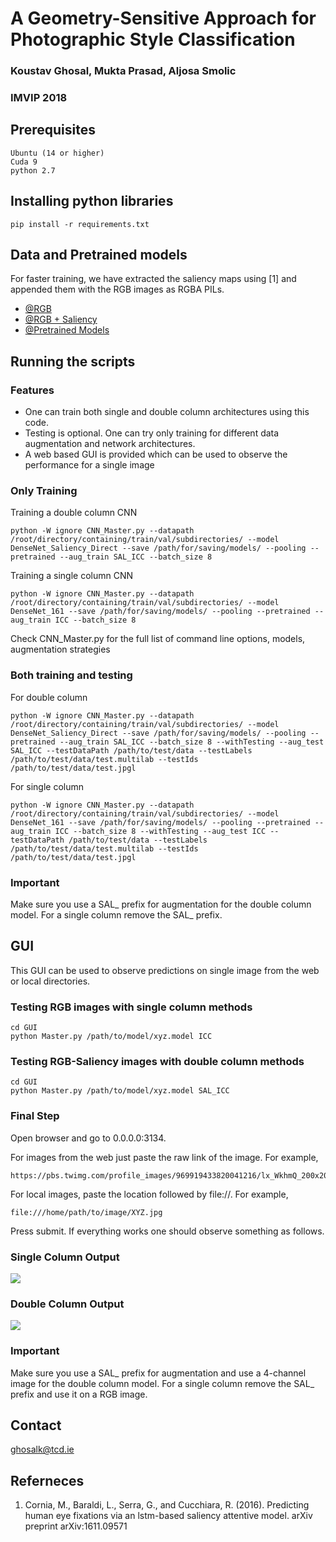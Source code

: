  
 # A Geometry-Sensitive Approach for Photographic Style Classification
 ### Koustav Ghosal, Mukta Prasad, Aljosa Smolic 
 ### IMVIP 2018
 
## Prerequisites
```
Ubuntu (14 or higher)
Cuda 9
python 2.7
```
## Installing python libraries
```pip install -r requirements.txt```


## Data and Pretrained models
For faster training, we have extracted the saliency maps using [1] and appended them with the RGB images as RGBA PILs. 
* [@RGB](https://tcdud-my.sharepoint.com/:f:/g/personal/ghosalk_tcd_ie/Ekq_RY6oxbFIsL-n_b8ur3QBi2yKAbds-NVQTIK6thFQjA?e=qK5eNR)  
* [@RGB + Saliency](https://tcdud-my.sharepoint.com/:f:/g/personal/ghosalk_tcd_ie/EjzRYdJAospDmnq7Ip86i7QBz5LLrUTEK_NEmjpELGdiHw?e=J3dk2R)
* [@Pretrained Models](https://tcdud-my.sharepoint.com/:f:/g/personal/ghosalk_tcd_ie/EqETd_vlFnpCqSWBYyysAJcB9Pvony935GtxokXMDDKndA?e=RYdGAn)

## Running the scripts
### Features 
* One can train both single and double column architectures using this code. 
* Testing is optional. One can try only training for different data augmentation and network architectures.
* A web based GUI is provided which can be used to observe the performance for a single image

### Only Training

Training a double column CNN
```
python -W ignore CNN_Master.py --datapath /root/directory/containing/train/val/subdirectories/ --model DenseNet_Saliency_Direct --save /path/for/saving/models/ --pooling --pretrained --aug_train SAL_ICC --batch_size 8
```

Training a single column CNN
```
python -W ignore CNN_Master.py --datapath /root/directory/containing/train/val/subdirectories/ --model DenseNet_161 --save /path/for/saving/models/ --pooling --pretrained --aug_train ICC --batch_size 8
```

Check CNN_Master.py for the full list of command line options, models, augmentation strategies

### Both training and testing

For double column
```
python -W ignore CNN_Master.py --datapath /root/directory/containing/train/val/subdirectories/ --model DenseNet_Saliency_Direct --save /path/for/saving/models/ --pooling --pretrained --aug_train SAL_ICC --batch_size 8 --withTesting --aug_test SAL_ICC --testDataPath /path/to/test/data --testLabels /path/to/test/data/test.multilab --testIds /path/to/test/data/test.jpgl
```
For single column
```
python -W ignore CNN_Master.py --datapath /root/directory/containing/train/val/subdirectories/ --model DenseNet_161 --save /path/for/saving/models/ --pooling --pretrained --aug_train ICC --batch_size 8 --withTesting --aug_test ICC --testDataPath /path/to/test/data --testLabels /path/to/test/data/test.multilab --testIds /path/to/test/data/test.jpgl
```
### Important

Make sure you use a SAL_ prefix for augmentation for the double column model. For a single column remove the SAL_ prefix. 

## GUI
This GUI can be used to observe predictions on single image from the web or local directories.

### Testing RGB images with single column methods

```
cd GUI
python Master.py /path/to/model/xyz.model ICC

```
### Testing RGB-Saliency images with double column methods

```
cd GUI
python Master.py /path/to/model/xyz.model SAL_ICC

```
### Final Step
Open browser and go to 0.0.0.0:3134. 

For images from the web just paste the raw link of the image. For example, 
```
https://pbs.twimg.com/profile_images/969919433820041216/lx_WkhmQ_200x200.jpg
```
For local images, paste the location followed by file://. For example,
```
file:///home/path/to/image/XYZ.jpg
```

Press submit. If everything works one should observe something as follows. 


### Single Column Output
![](Figures/GUI_2.png)
### Double Column Output
![](Figures/GUI_1.png)

### Important

Make sure you use a SAL_ prefix for augmentation and use a 4-channel image for the double column model. For a single column remove the SAL_ prefix and use it on a RGB image. 

## Contact
ghosalk@tcd.ie

## Referneces
1.  Cornia, M., Baraldi, L., Serra, G., and Cucchiara, R. (2016). Predicting human eye fixations via an lstm-based
saliency attentive model. arXiv preprint arXiv:1611.09571






